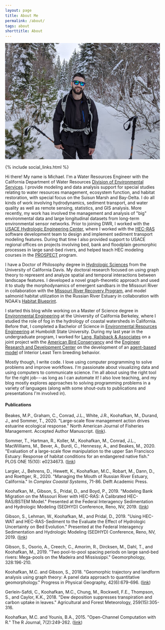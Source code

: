 ```yaml
---
layout: page
title: About Me
permalink: /about/
tags: about
shorttitle: About
---
```


![Michael Koohafkan](/images/mk5.jpg)
<div class="clearfix"></div>
{% include social_links.html %}

Hi there! My name is Michael. I'm a Water Resources Engineer with the 
California Department of Water Resources
[Division of Environmental Services](https://water.ca.gov/Programs/Environmental-Services). 
I provide modeling and data analysis support for special studies relating to
water resources management, ecosystem function, and habitat restoration, with special
focus on the Suisun Marsh and Bay-Delta.
I do all kinds of work involving hydrodynamics, sediment transport, and
water quality as well as remote sensing, statistics, and GIS analysis. More recently,
my work has involved the management and analysis of "big" environmental data and
large longitudinal datasets from long-term environmental sensor networks.
Prior to joining DWR, I worked with the 
[USACE Hydrologic Engineering Center](https://www.hec.usace.army.mil), 
where I worked with the [HEC-RAS](https://www.hec.usace.army.mil/software/hec-ras) 
software development team to design and implement sediment transport 
modeling features. During that time I also provided support to
USACE regional offices on projects involving bed, bank and floodplain 
geomorphic processes in large sand-bed rivers, and helped teach
HEC modeling courses in the
[PROSPECT](https://ulc.usace.army.mil/)
program. 

I have a Doctor of Philosophy degree in
[Hydrologic Sciences](http://hsgg.ucdavis.edu)
from the University of California Davis.
My doctoral research focused on using graph theory to represent 
and analyze spatial and temporal interactions between landscape features.
I developed a novel graph-theoretic approach and used it to 
study the morphodynamics of emergent sandbars in the Missouri River
in collaboration with the 
[Missouri River Recovery Program](https://www.nwo.usace.army.mil/mrrp/efforts-actions/esh), 
and model salmonid habitat utilization in the Russian River Estuary
in collaboration with NOAA's 
[Habitat Blueprint](https://www.habitatblueprint.noaa.gov/habitat-focus-areas/russian-river-california/).

I started this blog while working on a Master of Science degree in 
[Environmental Engineering](http://efmh.berkeley.edu) 
at the University of California Berkeley, where I studied the role of
fog in the hydrology of coastal watersheds in California. Before that,
I completed a Bachelor of Science in
[Environmental Resources Engineering](https://engineering.humboldt.edu)
at Humboldt State University. During my last year in the undergraduate
program, I worked for
[Lang, Railsback & Associates](https://langrailsback.com)
on a joint project with the
[American Bird Conservancy](https://abcbirds.org)
and the 
[Engineer Research and Development Center](https://www.erdc.usace.army.mil)
on the development of an 
[agent-based model](https://erdc-library.erdc.dren.mil/xmlui/handle/11681/2905) 
of Interior Least Tern breeding behavior. 

Mostly though, I write code. I love using computer programming to 
solve problems and improve workflows. I'm passionate about 
visualizing data and using computers to communicate science. 
I'm all about using the right tool for the right job---as long as I
can automate it! I also love teaching, and 
my blog mostly explores approaches to solving programming 
problems in a variety of languages (along with some shout-outs
to publications and presentations I'm involved in).

#### Publications

Beakes, M.P., Graham, C., Conrad, J.L., White, J.R., Koohafkan, M., Durand, J., and Sommer, T., 2020. "Large-scale flow management action drives estuarine ecological response." North American Journal of Fisheries Management. Accepted Author Manuscript. ([link](https://doi.org/10.1002/nafm.10529)).

Sommer, T., Hartman, R., Koller, M., Koohafkan, M., Conrad, J.L., MacWilliams, M., Bever, A., Burdi, C., Hennessy, A., and Beakes, M., 2020. "Evaluation of a large-scale flow manipulation to the upper San Francisco Estuary: Response of habitat conditions for an endangered native fish." PLOS ONE 15(10): e0234673. ([link](https://doi.org/10.1371/journal.pone.0234673))

Largier, J., Behrens, D., Hewett, K., Koohafkan, M.C., Robart, M., Dann, D., and Roettger, R., 2020. "Managing the Mouth of Russian River Estuary, California." In *Complex Coastal Systems*, 71-86. Delft Academic Press.

Koohafkan, M., Gibson, S., Pridal, D., and Boyd, P., 2019. "Modeling Bank Migration on the Missouri River with HEC-RAS: A Calibrated HEC-RAS/BSTEM Model." Presented at the Federal Interagency Sedimentation and Hydrologic Modeling (SEDHYD) Conference, Reno, NV, 2019. ([link](/docs/2019-sedwat-232.pdf))

Gibson, S., Lehman, W., Koohafkan, M., and Pridal, D., 2019. "Using HEC-WAT and HEC-RAS-Sediment to the Evaluate the Effect of Hydrologic Uncertainty on Bed Evolution." Presented at the Federal Interagency Sedimentation and Hydrologic Modeling (SEDHYD) Conference, Reno, NV, 2019. ([link](/docs/2019-sedwat-237.pdf))

Gibson, S., Osorio, A., Creech, C., Amorim, R., Dircksen, M., Dahl, T., and Koohafkan, M., 2019. "Two pool-to-pool spacing periods on large sand-bed rivers: Mega-pools on the Madeira and Mississippi." Geomorphology, 328:196-210.

Koohafkan, M.C. and Gibson, S., 2018. "Geomorphic trajectory and landform analysis using graph theory: A panel data approach to quantitative geomorphology." Progress in Physical Geography, 42(6):679-696. ([link](/docs/2018-koohafkan-gibson-ppg-accepted.pdf))

Gerlein-Safdi, C., Koohafkan, M.C., Chung, M., Rockwell, F.E., Thompson, S., and Caylor, K.K., 2018. "Dew deposition suppresses transpiration and carbon uptake in leaves." Agricultural and Forest Meteorology, 259(15):305-316.

Koohafkan, M.C. and Younis, B.A., 2015. "Open-Channel Computation with R." The R Journal, 7(2):249-262. ([link](https://journal.r-project.org/archive/2015-2/koohafkan-younis.pdf))

<!--
Lott, C.A., Railsback, S.F., Sheppard, C.F., and Koohafkan, M.C., 2013. "Developing and Testing TernCOLONY 1.0: An Individual-based Model of Least Tern Reproduction." ERDC/EL CR-13-2, U.S. Army Engineer Research and Development Center, Vicksburg, MS. Dated June 2013, 192 pp.

Koohafkan, M.C., Thompson, S.E., Leonardson, R., and Dufour, A., 2013. "Broad-spectrum monitoring strategies for predicting occult precipitation contribution to water balance in a coastal watershed in California: Ground-truthing, areal monitoring and isotopic analysis of fog in the San Francisco Bay region." Abstract A41E-0102 presented at 2013 Fall Meeting, AGU, San Francisco, Calif., 9-13 Dec.

Koohafkan, M.C., Thompson, S.E., and Hamilton, M.P., 2012. "Predicting Potential Evaporation in Topographically Complex Terrain." Abstract H43C-1347 presented at 2012 Fall Meeting, AGU, San Francisco, Calif., 3-7 Dec.
-->
